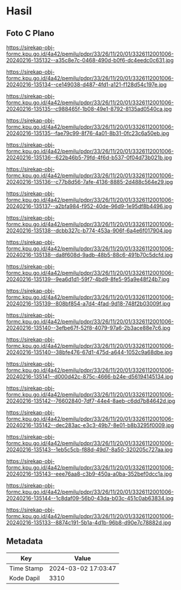 # Hasil

## Foto C Plano

https://sirekap-obj-formc.kpu.go.id/4a42/pemilu/pdpr/33/26/11/20/01/3326112001006-20240216-135132--a35c8e7c-0468-490d-b0f6-dc4eedc0c631.jpg

https://sirekap-obj-formc.kpu.go.id/4a42/pemilu/pdpr/33/26/11/20/01/3326112001006-20240216-135134--ce149038-d487-4fd1-a121-f128d54c197e.jpg

https://sirekap-obj-formc.kpu.go.id/4a42/pemilu/pdpr/33/26/11/20/01/3326112001006-20240216-135135--c988465f-1b08-49e1-8792-8135ad0540ca.jpg

https://sirekap-obj-formc.kpu.go.id/4a42/pemilu/pdpr/33/26/11/20/01/3326112001006-20240216-135135--fae79c99-8f76-4a01-8b31-0fc23c6a50eb.jpg

https://sirekap-obj-formc.kpu.go.id/4a42/pemilu/pdpr/33/26/11/20/01/3326112001006-20240216-135136--622b46b5-79fd-4f6d-b537-0f04d73b021b.jpg

https://sirekap-obj-formc.kpu.go.id/4a42/pemilu/pdpr/33/26/11/20/01/3326112001006-20240216-135136--c77b8d56-7afe-4136-8885-2d488c564e29.jpg

https://sirekap-obj-formc.kpu.go.id/4a42/pemilu/pdpr/33/26/11/20/01/3326112001006-20240216-135137--a2bfa984-f952-40de-96d9-1e95df8b4496.jpg

https://sirekap-obj-formc.kpu.go.id/4a42/pemilu/pdpr/33/26/11/20/01/3326112001006-20240216-135138--dcbb327c-b774-453a-906f-6a4e6f017904.jpg

https://sirekap-obj-formc.kpu.go.id/4a42/pemilu/pdpr/33/26/11/20/01/3326112001006-20240216-135138--da8f608d-9adb-48b5-88c6-491b70c5dcfd.jpg

https://sirekap-obj-formc.kpu.go.id/4a42/pemilu/pdpr/33/26/11/20/01/3326112001006-20240216-135139--9ea6d1d1-59f7-4bd9-8fe5-95a9e48f24b7.jpg

https://sirekap-obj-formc.kpu.go.id/4a42/pemilu/pdpr/33/26/11/20/01/3326112001006-20240216-135139--808bf854-a7d4-4fad-9d18-748f2b03009f.jpg

https://sirekap-obj-formc.kpu.go.id/4a42/pemilu/pdpr/33/26/11/20/01/3326112001006-20240216-135140--3efbe67f-52f8-4079-97a6-2b3ace88e7c6.jpg

https://sirekap-obj-formc.kpu.go.id/4a42/pemilu/pdpr/33/26/11/20/01/3326112001006-20240216-135140--38bfe476-67d1-475d-a644-1052c9a68dbe.jpg

https://sirekap-obj-formc.kpu.go.id/4a42/pemilu/pdpr/33/26/11/20/01/3326112001006-20240216-135141--d000d42c-875c-4666-b24e-d56194145134.jpg

https://sirekap-obj-formc.kpu.go.id/4a42/pemilu/pdpr/33/26/11/20/01/3326112001006-20240216-135142--76602840-7df7-44e4-8aeb-c6dd7b84642d.jpg

https://sirekap-obj-formc.kpu.go.id/4a42/pemilu/pdpr/33/26/11/20/01/3326112001006-20240216-135142--dec283ac-e3c3-49b7-8e01-b8b3295f0009.jpg

https://sirekap-obj-formc.kpu.go.id/4a42/pemilu/pdpr/33/26/11/20/01/3326112001006-20240216-135143--1eb5c5cb-f88d-49d7-8a50-320205c727aa.jpg

https://sirekap-obj-formc.kpu.go.id/4a42/pemilu/pdpr/33/26/11/20/01/3326112001006-20240216-135143--eee76aa8-c3b9-450a-a0ba-352bef0dcc1a.jpg

https://sirekap-obj-formc.kpu.go.id/4a42/pemilu/pdpr/33/26/11/20/01/3326112001006-20240216-135144--1c8daf09-56b0-43da-b03c-451c0ab63834.jpg

https://sirekap-obj-formc.kpu.go.id/4a42/pemilu/pdpr/33/26/11/20/01/3326112001006-20240216-135133--8874c191-5b1a-4d1b-96b8-d90e7c78882d.jpg


## Metadata

| Key        | Value               |
| ---------- | ------------------- |
| Time Stamp | 2024-03-02 17:03:47 |
| Kode Dapil | 3310                |



